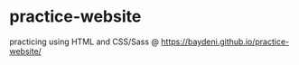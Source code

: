 # practice-website

practicing using HTML and CSS/Sass @ https://baydeni.github.io/practice-website/
